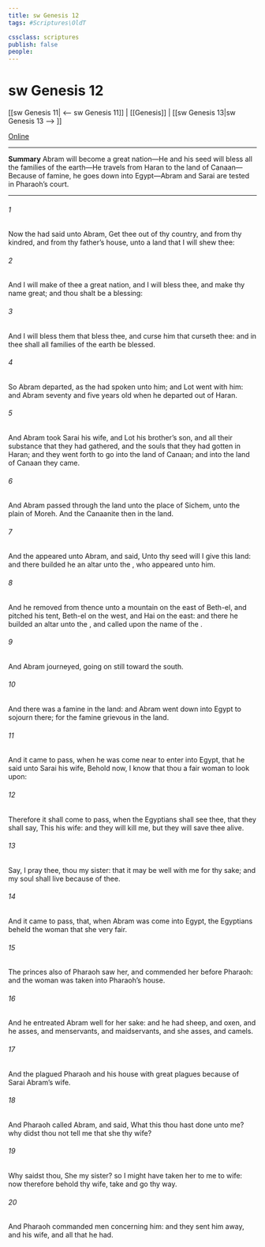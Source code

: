```yaml
---
title: sw Genesis 12
tags: #Scriptures\OldT

cssclass: scriptures
publish: false
people:
---
```


# sw Genesis 12
[[sw Genesis 11| <-- sw Genesis 11]] | [[Genesis]] | [[sw Genesis 13|sw Genesis 13 --> ]]

[Online](https://churchofjesuschrist.org/study/scriptures/ot/gen/12?lang=eng)

---
__Summary__
Abram will become a great nation—He and his seed will bless all the families of the earth—He travels from Haran to the land of Canaan—Because of famine, he goes down into Egypt—Abram and Sarai are tested in Pharaoh’s court.

---
###### 1 
Now the  had said unto Abram, Get thee out of thy country, and from thy kindred, and from thy father’s house, unto a land that I will shew thee:

###### 2 
And I will make of thee a great nation, and I will bless thee, and make thy name great; and thou shalt be a blessing:

###### 3 
And I will bless them that bless thee, and curse him that curseth thee: and in thee shall all families of the earth be blessed.

###### 4 
So Abram departed, as the  had spoken unto him; and Lot went with him: and Abram  seventy and five years old when he departed out of Haran.

###### 5 
And Abram took Sarai his wife, and Lot his brother’s son, and all their substance that they had gathered, and the souls that they had gotten in Haran; and they went forth to go into the land of Canaan; and into the land of Canaan they came.

###### 6 
And Abram passed through the land unto the place of Sichem, unto the plain of Moreh. And the Canaanite  then in the land.

###### 7 
And the  appeared unto Abram, and said, Unto thy seed will I give this land: and there builded he an altar unto the , who appeared unto him.

###### 8 
And he removed from thence unto a mountain on the east of Beth-el, and pitched his tent,  Beth-el on the west, and Hai on the east: and there he builded an altar unto the , and called upon the name of the .

###### 9 
And Abram journeyed, going on still toward the south.

###### 10 
And there was a famine in the land: and Abram went down into Egypt to sojourn there; for the famine  grievous in the land.

###### 11 
And it came to pass, when he was come near to enter into Egypt, that he said unto Sarai his wife, Behold now, I know that thou  a fair woman to look upon:

###### 12 
Therefore it shall come to pass, when the Egyptians shall see thee, that they shall say, This  his wife: and they will kill me, but they will save thee alive.

###### 13 
Say, I pray thee, thou  my sister: that it may be well with me for thy sake; and my soul shall live because of thee.

###### 14 
And it came to pass, that, when Abram was come into Egypt, the Egyptians beheld the woman that she  very fair.

###### 15 
The princes also of Pharaoh saw her, and commended her before Pharaoh: and the woman was taken into Pharaoh’s house.

###### 16 
And he entreated Abram well for her sake: and he had sheep, and oxen, and he asses, and menservants, and maidservants, and she asses, and camels.

###### 17 
And the  plagued Pharaoh and his house with great plagues because of Sarai Abram’s wife.

###### 18 
And Pharaoh called Abram, and said, What  this  thou hast done unto me? why didst thou not tell me that she  thy wife?

###### 19 
Why saidst thou, She  my sister? so I might have taken her to me to wife: now therefore behold thy wife, take  and go thy way.

###### 20 
And Pharaoh commanded  men concerning him: and they sent him away, and his wife, and all that he had.


